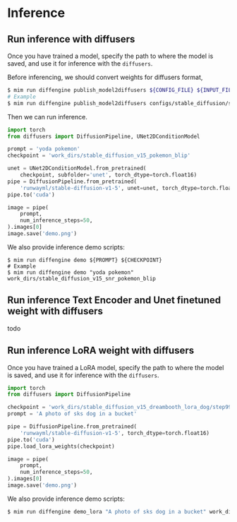 # Inference

## Run inference with diffusers

Once you have trained a model, specify the path to where the model is saved, and use it for inference with the `diffusers`.

Before inferencing, we should convert weights for diffusers format,

```bash
$ mim run diffengine publish_model2diffusers ${CONFIG_FILE} ${INPUT_FILENAME} ${OUTPUT_DIR}
# Example
$ mim run diffengine publish_model2diffusers configs/stable_diffusion/stable_diffusion_v15_pokemon_blip.py work_dirs/stable_diffusion_v15_pokemon_blip/epoch_4.pth work_dirs/stable_diffusion_v15_pokemon_blip
```

Then we can run inference.

```py
import torch
from diffusers import DiffusionPipeline, UNet2DConditionModel

prompt = 'yoda pokemon'
checkpoint = 'work_dirs/stable_diffusion_v15_pokemon_blip'

unet = UNet2DConditionModel.from_pretrained(
    checkpoint, subfolder='unet', torch_dtype=torch.float16)
pipe = DiffusionPipeline.from_pretrained(
    'runwayml/stable-diffusion-v1-5', unet=unet, torch_dtype=torch.float16)
pipe.to('cuda')

image = pipe(
    prompt,
    num_inference_steps=50,
).images[0]
image.save('demo.png')
```

We also provide inference demo scripts:

```
$ mim run diffengine demo ${PROMPT} ${CHECKPOINT}
# Example
$ mim run diffengine demo "yoda pokemon" work_dirs/stable_diffusion_v15_snr_pokemon_blip
```

## Run inference Text Encoder and Unet finetuned weight with diffusers

todo

## Run inference LoRA weight with diffusers

Once you have trained a LoRA model, specify the path to where the model is saved, and use it for inference with the `diffusers`.

```py
import torch
from diffusers import DiffusionPipeline

checkpoint = 'work_dirs/stable_diffusion_v15_dreambooth_lora_dog/step999'
prompt = 'A photo of sks dog in a bucket'

pipe = DiffusionPipeline.from_pretrained(
    'runwayml/stable-diffusion-v1-5', torch_dtype=torch.float16)
pipe.to('cuda')
pipe.load_lora_weights(checkpoint)

image = pipe(
    prompt,
    num_inference_steps=50,
).images[0]
image.save('demo.png')
```

We also provide inference demo scripts:

```bash
$ mim run diffengine demo_lora "A photo of sks dog in a bucket" work_dirs/stable_diffusion_v15_dreambooth_lora_dog/step999
```
